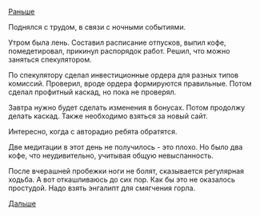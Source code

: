 [Раньше](2017.11.12.md)

Поднялся с трудом, в связи с ночными событиями.

Утром была лень.
Составил расписание отпусков, выпил кофе, помедетировал, прикинул распорядок работ. Решил, что можно заняться спекулятором.

По спекулятору сделал инвестиционные ордера для разных типов комиссий.
Проверил, вроде ордера формируются правильные.
Потом сделал профитный каскад, но пока не проверял.

Завтра нужно будет сделать изменения в бонусах.
Потом продолжу делать каскад.
Также необходимо взяться за новый сайт.

Интересно, когда с авторадио ребята обратятся.

Две медитации в этот день не получилось - это плохо.
Но было два кофе, что неудивительно, учитывая общую невыспанность.

После вчерашней пробежки ноги не болят, сказывается регулярная ходьба. А вот откашливаюсь до сих пор. Как бы это не оказалось простудой. Надо взять энгалипт для смягчения горла.

[Дальше](2017.11.14.md)